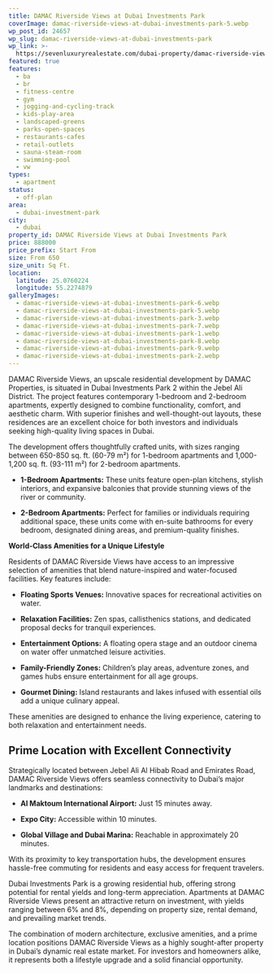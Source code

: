 ```yaml
---
title: DAMAC Riverside Views at Dubai Investments Park
coverImage: damac-riverside-views-at-dubai-investments-park-5.webp
wp_post_id: 24657
wp_slug: damac-riverside-views-at-dubai-investments-park
wp_link: >-
  https://sevenluxuryrealestate.com/dubai-property/damac-riverside-views-at-dubai-investments-park/
featured: true
features:
  - ba
  - br
  - fitness-centre
  - gym
  - jogging-and-cycling-track
  - kids-play-area
  - landscaped-greens
  - parks-open-spaces
  - restaurants-cafes
  - retail-outlets
  - sauna-steam-room
  - swimming-pool
  - vw
types:
  - apartment
status:
  - off-plan
area:
  - dubai-investment-park
city:
  - dubai
property_id: DAMAC Riverside Views at Dubai Investments Park
price: 888000
price_prefix: Start From
size: From 650
size_unit: Sq Ft.
location:
  latitude: 25.0760224
  longitude: 55.2274879
galleryImages:
  - damac-riverside-views-at-dubai-investments-park-6.webp
  - damac-riverside-views-at-dubai-investments-park-5.webp
  - damac-riverside-views-at-dubai-investments-park-3.webp
  - damac-riverside-views-at-dubai-investments-park-7.webp
  - damac-riverside-views-at-dubai-investments-park-1.webp
  - damac-riverside-views-at-dubai-investments-park-8.webp
  - damac-riverside-views-at-dubai-investments-park-9.webp
  - damac-riverside-views-at-dubai-investments-park-2.webp
---
```


DAMAC Riverside Views, an upscale residential development by DAMAC Properties, is situated in Dubai Investments Park 2 within the Jebel Ali District. The project features contemporary 1-bedroom and 2-bedroom apartments, expertly designed to combine functionality, comfort, and aesthetic charm. With superior finishes and well-thought-out layouts, these residences are an excellent choice for both investors and individuals seeking high-quality living spaces in Dubai.

The development offers thoughtfully crafted units, with sizes ranging between 650-850 sq. ft. (60-79 m²) for 1-bedroom apartments and 1,000-1,200 sq. ft. (93-111 m²) for 2-bedroom apartments.

- **1-Bedroom Apartments:** These units feature open-plan kitchens, stylish interiors, and expansive balconies that provide stunning views of the river or community.

- **2-Bedroom Apartments:** Perfect for families or individuals requiring additional space, these units come with en-suite bathrooms for every bedroom, designated dining areas, and premium-quality finishes.

**World-Class Amenities for a Unique Lifestyle**

Residents of DAMAC Riverside Views have access to an impressive selection of amenities that blend nature-inspired and water-focused facilities. Key features include:

- **Floating Sports Venues:** Innovative spaces for recreational activities on water.

- **Relaxation Facilities:** Zen spas, callisthenics stations, and dedicated proposal decks for tranquil experiences.

- **Entertainment Options:** A floating opera stage and an outdoor cinema on water offer unmatched leisure activities.

- **Family-Friendly Zones:** Children’s play areas, adventure zones, and games hubs ensure entertainment for all age groups.

- **Gourmet Dining:** Island restaurants and lakes infused with essential oils add a unique culinary appeal.

These amenities are designed to enhance the living experience, catering to both relaxation and entertainment needs.

## **Prime Location with Excellent Connectivity**

Strategically located between Jebel Ali Al Hibab Road and Emirates Road, DAMAC Riverside Views offers seamless connectivity to Dubai’s major landmarks and destinations:

- **Al Maktoum International Airport:** Just 15 minutes away.

- **Expo City:** Accessible within 10 minutes.

- **Global Village and Dubai Marina:** Reachable in approximately 20 minutes.

With its proximity to key transportation hubs, the development ensures hassle-free commuting for residents and easy access for frequent travelers.

Dubai Investments Park is a growing residential hub, offering strong potential for rental yields and long-term appreciation. Apartments at DAMAC Riverside Views present an attractive return on investment, with yields ranging between 6% and 8%, depending on property size, rental demand, and prevailing market trends.

The combination of modern architecture, exclusive amenities, and a prime location positions DAMAC Riverside Views as a highly sought-after property in Dubai’s dynamic real estate market. For investors and homeowners alike, it represents both a lifestyle upgrade and a solid financial opportunity.
